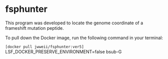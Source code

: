 # fsphunter

This program was developed to locate the genome coordinate of a frameshift mutation peptide. 


To pull down the Docker image, run the following command in your terminal:

`[docker pull jwweii/fsphunter:ver5]`
LSF_DOCKER_PRESERVE_ENVIRONMENT=false bsub-G
